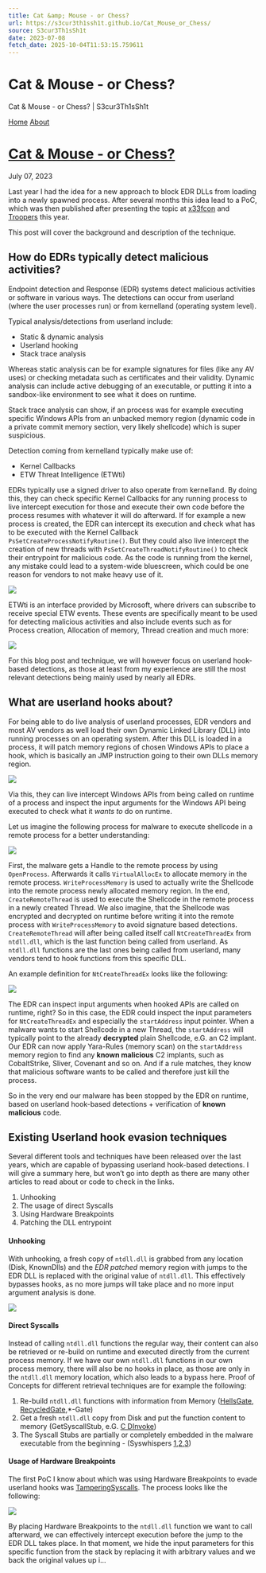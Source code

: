 ```yaml
---
title: Cat &amp; Mouse - or Chess?
url: https://s3cur3th1ssh1t.github.io/Cat_Mouse_or_Chess/
source: S3cur3Th1sSh1t
date: 2023-07-08
fetch_date: 2025-10-04T11:53:15.759611
---
```


# Cat &amp; Mouse - or Chess?

Cat & Mouse - or Chess? | S3cur3Th1sSh1t

[Home](/)
[About](/about/)

# [Cat & Mouse - or Chess?](/Cat_Mouse_or_Chess/)

July 07, 2023

Last year I had the idea for a new approach to block EDR DLLs from loading into a newly spawned process. After several months this idea lead to a PoC, which was then published after presenting the topic at [x33fcon](https://www.x33fcon.com/#!s/FabianMosch.md) and [Troopers](https://troopers.de/troopers23/talks/juxtj7/) this year.

This post will cover the background and description of the technique.

## How do EDRs typically detect malicious activities?

Endpoint detection and Response (EDR) systems detect malicious activities or software in various ways. The detections can occur from userland (where the user processes run) or from kernelland (operating system level).

Typical analysis/detections from userland include:

* Static & dynamic analysis
* Userland hooking
* Stack trace analysis

Whereas static analysis can be for example signatures for files (like any AV uses) or checking metadata such as certificates and their validity. Dynamic analysis can include active debugging of an executable, or putting it into a sandbox-like environment to see what it does on runtime.

Stack trace analysis can show, if an process was for example executing specific Windows APIs from an unbacked memory region (dynamic code in a private commit memory section, very likely shellcode) which is super suspicious.

Detection coming from kernelland typically make use of:

* Kernel Callbacks
* ETW Threat Intelligence (ETWti)

EDRs typically use a signed driver to also operate from kernelland. By doing this, they can check specific Kernel Callbacks for any running process to live intercept execution for those and execute their own code before the process resumes with whatever it will do afterward. If for example a new process is created, the EDR can intercept its execution and check what has to be executed with the Kernel Callback `PsSetCreateProcessNotifyRoutine()`. But they could also live intercept the creation of new threads with `PsSetCreateThreadNotifyRoutine()` to check their entrypoint for malicious code. As the code is running from the kernel, any mistake could lead to a system-wide bluescreen, which could be one reason for vendors to not make heavy use of it.

![](/assets/posts/RuyLopez/KernelCallbacks.png)

ETWti is an interface provided by Microsoft, where drivers can subscribe to receive special ETW events. These events are specifically meant to be used for detecting malicious activities and also include events such as for Process creation, Allocation of memory, Thread creation and much more:

![](/assets/posts/RuyLopez/ETWti.png)

For this blog post and technique, we will however focus on userland hook-based detections, as those at least from my experience are still the most relevant detections being mainly used by nearly all EDRs.

## What are userland hooks about?

For being able to do live analysis of userland processes, EDR vendors and most AV vendors as well load their own Dynamic Linked Library (DLL) into running processes on an operating system. After this DLL is loaded in a process, it will patch memory regions of chosen Windows APIs to place a hook, which is basically an JMP instruction going to their own DLLs memory region.

![](/assets/posts/RuyLopez/Hooks.png)

Via this, they can live intercept Windows APIs from being called on runtime of a process and inspect the input arguments for the Windows API being executed to check what it *wants to* do on runtime.

Let us imagine the following process for malware to execute shellcode in a remote process for a better understanding:

![](/assets/posts/RuyLopez/ProcInject.png)

First, the malware gets a Handle to the remote process by using `OpenProcess`. Afterwards it calls `VirtualAllocEx` to allocate memory in the remote process. `WriteProcessMemory` is used to actually write the Shellcode into the remote process newly allocated memory region. In the end, `CreateRemoteThread` is used to execute the Shellcode in the remote process in a newly created Thread. We also imagine, that the Shellcode was encrypted and decrypted on runtime before writing it into the remote process with `WriteProcessMemory` to avoid signature based detections. `CreateRemoteThread` will after being called itself call `NtCreateThreadEx` from `ntdll.dll`, which is the last function being called from userland. As `ntdll.dll` functions are the last ones being called from userland, many vendors tend to hook functions from this specific DLL.

An example definition for `NtCreateThreadEx` looks like the following:

![](/assets/posts/RuyLopez/Definition.png)

The EDR can inspect input arguments when hooked APIs are called on runtime, right? So in this case, the EDR could inspect the input parameters for `NtCreateThreadEx` and especially the `startAddress` input pointer. When a malware wants to start Shellcode in a new Thread, the `startAddress` will typically point to the already **decrypted** plain Shellcode, e.G. an C2 implant. Our EDR can now apply Yara-Rules (memory scan) on the `startAddress` memory region to find any **known malicious** C2 implants, such as CobaltStrike, Sliver, Covenant and so on. And if a rule matches, they know that malicious software wants to be called and therefore just kill the process.

So in the very end our malware has been stopped by the EDR on runtime, based on userland hook-based detections + verification of **known malicious** code.

## Existing Userland hook evasion techniques

Several different tools and techniques have been released over the last years, which are capable of bypassing userland hook-based detections. I will give a summary here, but won’t go into depth as there are many other articles to read about or code to check in the links.

1. Unhooking
2. The usage of direct Syscalls
3. Using Hardware Breakpoints
4. Patching the DLL entrypoint

#### Unhooking

With unhooking, a fresh copy of `ntdll.dll` is grabbed from any location (Disk, KnownDlls) and the *EDR patched* memory region with jumps to the EDR DLL is replaced with the original value of `ntdll.dll`. This effectively bypasses hooks, as no more jumps will take place and no more input argument analysis is done.

![](/assets/posts/RuyLopez/Unhook.png)

#### Direct Syscalls

Instead of calling `ntdll.dll` functions the regular way, their content can also be retrieved or re-build on runtime and executed directly from the current process memory. If we have our own `ntdll.dll` functions in our own process memory, there will also be no hooks in place, as those are only in the `ntdll.dll` memory location, which also leads to a bypass here. Proof of Concepts for different retrieval techniques are for example the following:

1. Re-build `ntdll.dll` functions with information from Memory ([HellsGate](https://github.com/am0nsec/HellsGate), [RecycledGate](https://github.com/thefLink/RecycledGate),\*-Gate)
2. Get a fresh `ntdll.dll` copy from Disk and put the function content to memory (GetSyscallStub, e.G. [C DInvoke](https://github.com/TheWover/DInvoke))
3. The Syscall Stubs are partially or completely embedded in the malware executable from the beginning - (Syswhispers [1](https://github.com/jthuraisamy/SysWhispers),[2](https://github.com/jthuraisamy/SysWhispers2),[3](https://github.com/klezVirus/SysWhispers3))

#### Usage of Hardware Breakpoints

The first PoC I know about which was using Hardware Breakpoints to evade userland hooks was [TamperingSyscalls](https://github.com/rad9800/TamperingSyscalls). The process looks like the following:

![](/assets/posts/RuyLopez/HardwareBreakpoints.png)

By placing Hardware Breakpoints to the `ntdll.dll` function we want to call afterward, we can effectively intercept execution before the jump to the EDR DLL takes place. In that moment, we hide the input parameters for this specific function from the stack by replacing it with arbitrary values and we back the original values up i...